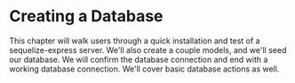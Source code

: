 # Creating a Database

This chapter will walk users through a quick installation and test of a sequelize-express server.  We'll also create a couple models, and we'll seed our database.  We will confirm the database connection and end with a working database connection.  We'll cover basic database actions as well.